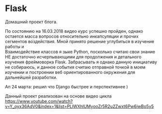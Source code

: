 # Flask
Домашний проект блога. 


    
По состоянию на 16.03.2018 видео курс успешно пройден, однако остается масса вопросов относительно инкапсуляции и прочих сегментов   воздействия. Мной принято решение углубиться в изучение работы и 	
Взаимодействие классов я зыке Python, посколько считаю свои знание НЕ достаточно исчерпывающими для продолжения и детального изучения фреймоворка Flask. Забрасывать я однако данную инициативу не собираюсь, и данное события считаю отправной точкой в моем изучении и    построении веб ориентированного окружения для дальнейшей разработки.


Ап 24 марта: решил что Django быстрее и перспективнее ) 




Данный проект реализован на основе видео цикла 
https://www.youtube.com/watch?v=Y_oyx36AdV0&index=1&list=PLlWXhlUMyooZr5R2u2Zwxt6Pw6iwBo5y5
